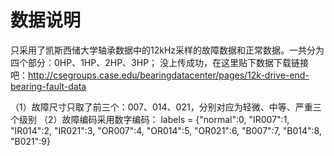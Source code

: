 # 数据说明
只采用了凯斯西储大学轴承数据中的12kHz采样的故障数据和正常数据。一共分为四个部分：0HP、1HP、2HP、3HP；
没上传成功，在这里贴下数据下载链接吧：http://csegroups.case.edu/bearingdatacenter/pages/12k-drive-end-bearing-fault-data

（1）故障尺寸只取了前三个：007、014、021，分别对应为轻微、中等、严重三个级别
（2）故障编码采用数字编码：
     labels = {"normal":0, "IR007":1, "IR014":2, "IR021":3, "OR007":4,
         "OR014":5, "OR021":6, "B007":7, "B014":8, "B021":9}
